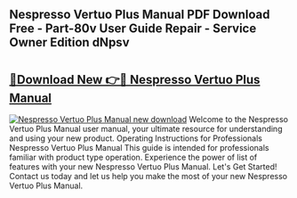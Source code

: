 ## Nespresso Vertuo Plus Manual PDF Download Free - Part-80v User Guide Repair - Service Owner Edition dNpsv

# <h2><a href="http://bc1335.oget.top/?id=Nespresso+Vertuo+Plus+Manual">🔗Download New 👉🔴 Nespresso Vertuo Plus Manual</a></h2>

[![Nespresso Vertuo Plus Manual new download](https://i.imgur.com/5g1atiW.png)](http://bc1335.oget.top/?id=Nespresso+Vertuo+Plus+Manual)
Welcome to the Nespresso Vertuo Plus Manual user manual, your ultimate resource for understanding and using your new product. Operating Instructions for Professionals Nespresso Vertuo Plus Manual This guide is intended for professionals familiar with product type operation. Experience the power of list of features with your new Nespresso Vertuo Plus Manual. Let's Get Started! Contact us today and let us help you make the most of your new Nespresso Vertuo Plus Manual.
